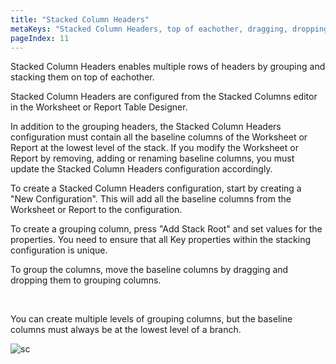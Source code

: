 ```yaml
---
title: "Stacked Column Headers"
metaKeys: "Stacked Column Headers, top of eachother, dragging, dropping them to grouping"
pageIndex: 11
---
```



Stacked Column Headers enables multiple rows of headers by grouping and stacking them on top of eachother.  

Stacked Column Headers are configured from the Stacked Columns editor in the Worksheet or Report Table Designer.
<br/>

In addition to the grouping headers, the Stacked Column Headers configuration must contain all the baseline columns of the Worksheet or Report at the lowest level of the stack. If you modify the Worksheet or Report by removing, adding or renaming baseline columns, you must update the Stacked Column Headers configuration accordingly.
<br/>

To create a Stacked Column Headers configuration, start by creating a "New Configuration". This will add all the baseline columns from the Worksheet or Report to the configuration. 

To create a grouping column, press "Add Stack Root" and set values for the properties. You need to ensure that all Key properties within the stacking configuration is unique.  

To group the columns, move the baseline columns by dragging and dropping them to grouping columns.

<br/>

You can create multiple levels of grouping columns, but the baseline columns must always be at the lowest level of a branch.

![sc](https://profitbasedocs.blob.core.windows.net/images/stacked.png)